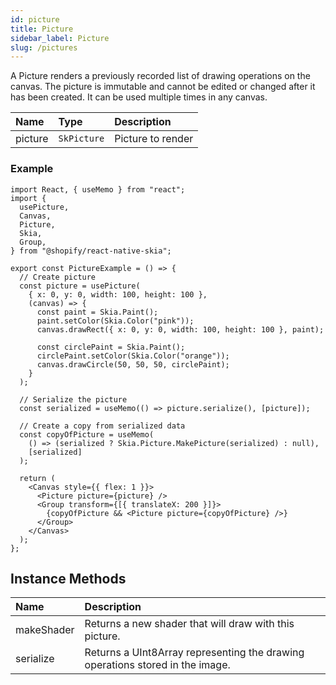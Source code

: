 ```yaml
---
id: picture
title: Picture
sidebar_label: Picture
slug: /pictures
---
```


A Picture renders a previously recorded list of drawing operations on the canvas. The picture is immutable and cannot be edited or changed after it has been created. It can be used multiple times in any canvas.

| Name    | Type        | Description       |
| :------ | :---------- | :---------------- |
| picture | `SkPicture` | Picture to render |

### Example

```tsx twoslash
import React, { useMemo } from "react";
import {
  usePicture,
  Canvas,
  Picture,
  Skia,
  Group,
} from "@shopify/react-native-skia";

export const PictureExample = () => {
  // Create picture
  const picture = usePicture(
    { x: 0, y: 0, width: 100, height: 100 },
    (canvas) => {
      const paint = Skia.Paint();
      paint.setColor(Skia.Color("pink"));
      canvas.drawRect({ x: 0, y: 0, width: 100, height: 100 }, paint);

      const circlePaint = Skia.Paint();
      circlePaint.setColor(Skia.Color("orange"));
      canvas.drawCircle(50, 50, 50, circlePaint);
    }
  );

  // Serialize the picture
  const serialized = useMemo(() => picture.serialize(), [picture]);

  // Create a copy from serialized data
  const copyOfPicture = useMemo(
    () => (serialized ? Skia.Picture.MakePicture(serialized) : null),
    [serialized]
  );

  return (
    <Canvas style={{ flex: 1 }}>
      <Picture picture={picture} />
      <Group transform={[{ translateX: 200 }]}>
        {copyOfPicture && <Picture picture={copyOfPicture} />}
      </Group>
    </Canvas>
  );
};
```

## Instance Methods

| Name       | Description                                                                   |
| :--------- | :---------------------------------------------------------------------------- |
| makeShader | Returns a new shader that will draw with this picture.                        |
| serialize  | Returns a UInt8Array representing the drawing operations stored in the image. |
